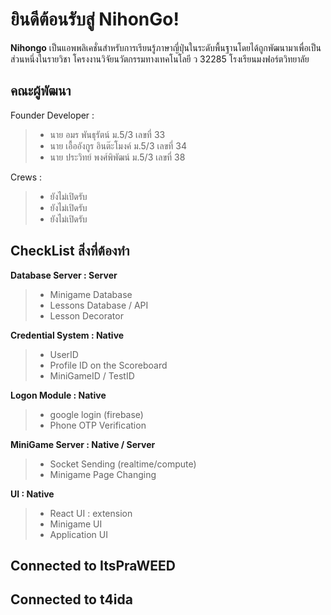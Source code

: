 # ยินดีต้อนรับสู่ NihonGo!
**Nihongo** เป็นแอพพลิเคชั่นสำหรับการเรียนรู้ภาษาญี่ปุ่นในระดับพื้นฐานโดยได้ถูกพัฒนามาเพื่อเป็นส่วนหนึ่งในรายวิชา โครงงานวิจัยนวัตกรรมทางเทคโนโลยี ว 32285 โรงเรียนมงฟอร์ตวิทยาลัย
## คณะผู้พัฒนา
Founder Developer :
> - นาย อมร พันธุรัตน์ ม.5/3 เลขที่ 33
> - นาย เอื้ออังกูร อินต๊ะโมงค์ ม.5/3 เลขที่ 34
> - นาย ประวิทย์ พงศ์พิพัฒน์ ม.5/3 เลขที่ 38

Crews :
> - ยังไม่เปิดรับ
> - ยังไม่เปิดรับ
> - ยังไม่เปิดรับ

## CheckList สิ่งที่ต้องทำ
**Database Server : Server**
> - Minigame Database
> - Lessons Database / API
> - Lesson Decorator

**Credential System : Native**
> - UserID
> - Profile ID on the Scoreboard
> - MiniGameID / TestID

**Logon Module : Native**
> - google login (firebase)
> - Phone OTP Verification

**MiniGame Server : Native / Server**
> - Socket Sending (realtime/compute)
> - Minigame Page Changing 

**UI : Native**
> - React UI : extension
> - Minigame UI
> - Application UI

## Connected to ItsPraWEED
## Connected to t4ida